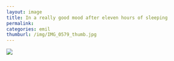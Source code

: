 ```yaml
---
layout: image
title: In a really good mood after eleven hours of sleeping
permalink: 
categories: emil
thumburl: /img/IMG_0579_thumb.jpg
---
```


![](/img/IMG_0579_thumb.jpg)


